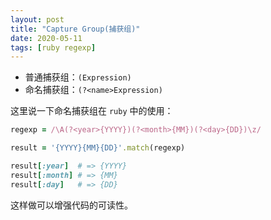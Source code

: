 ```yaml
---
layout: post
title: "Capture Group(捕获组)"
date: 2020-05-11
tags: [ruby regexp]
---
```


* 普通捕获组：`(Expression)`
* 命名捕获组：`(?<name>Expression)`

这里说一下命名捕获组在 `ruby` 中的使用：

```ruby
regexp = /\A(?<year>{YYYY})(?<month>{MM})(?<day>{DD})\z/

result = '{YYYY}{MM}{DD}'.match(regexp)

result[:year]  # => {YYYY}
result[:month] # => {MM}
result[:day]   # => {DD}
```

这样做可以增强代码的可读性。
